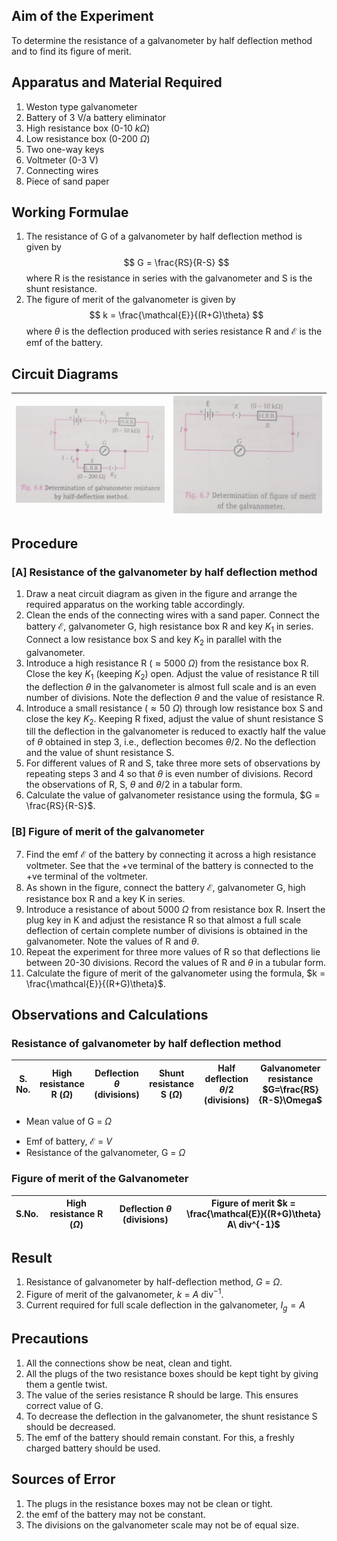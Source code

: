 ## Aim of the Experiment 
To determine the resistance of a galvanometer by half deflection method and to find its figure of merit. 

## Apparatus and Material Required 
1. Weston type galvanometer 
2. Battery of 3 V/a battery eliminator
3. High resistance box (0-10 $k\Omega$)
4. Low resistance box (0-200 $\Omega$)
5. Two one-way keys
6. Voltmeter (0-3 V) 
7. Connecting wires 
8. Piece of sand paper 

## Working Formulae 
1. The resistance of G of a galvanometer by half deflection method is given by 
$$
G = \frac{RS}{R-S}
$$
where R is the resistance in series with the galvanometer and S is the shunt resistance. 
2. The figure of merit of the galvanometer is given by 
$$
k = \frac{\mathcal{E}}{(R+G)\theta}
$$
where $\theta$ is the deflection produced with series resistance R and $\mathcal{E}$ is the emf of the battery. 

## Circuit Diagrams 
|<img src="./img/8-diagram-1.jpg">|<img src="./img/8-diagram-2.jpg">|
|-|-|

## Procedure 
### [A] Resistance of the galvanometer by half deflection method 
1. Draw a neat circuit diagram as given in the figure and arrange the required apparatus on the working table accordingly. 
2. Clean the ends of the connecting wires with a sand paper. Connect the battery $\mathcal{E}$, galvanometer G, high resistance box R and key $K_1$ in series. Connect a low resistance box S and key $K_2$ in parallel with the galvanometer. 
3. Introduce a high resistance R ($\approx5000\ \Omega$) from the resistance box R. Close the key $K_1$ (keeping $K_2$) open. Adjust the value of resistance R till the deflection $\theta$ in the galvanometer is almost full scale and is an even number of divisions. Note the deflection $\theta$ and the value of resistance R. 
4. Introduce a small resistance ($\approx 50\ \Omega$) through low resistance box S and close the key $K_2$. Keeping R fixed, adjust the value of shunt resistance S till the deflection in the galvanometer is reduced to exactly half the value of $\theta$ obtained in step 3, i.e., deflection becomes $\theta/2$. No the deflection and the value of shunt resistance S. 
5. For different values of R and S, take three more sets of observations by repeating steps 3 and 4 so that $\theta$ is even number of divisions. Record the observations of R, S, $\theta$ and $\theta/2$ in a tabular form. 
6. Calculate the value of galvanometer resistance using the formula, $G = \frac{RS}{R-S}$.

### [B] Figure of merit of the galvanometer 
7. Find the emf $\mathcal{E}$ of the battery by connecting it across a high resistance voltmeter. See that the +ve terminal of the battery is connected to the +ve terminal of the voltmeter. 
8. As shown in the figure, connect the battery $\mathcal{E}$, galvanometer G, high resistance box R and a key K in series. 
9. Introduce a resistance of about 5000 $\Omega$ from resistance box R. Insert the plug key in K and adjust the resistance R so that almost a full scale deflection of certain complete number of divisions is obtained in the galvanometer. Note the values of R and $\theta$. 
10. Repeat the experiment for three more values of R so that deflections lie between 20-30 divisions. Record the values of R and $\theta$ in a tubular form. 
11. Calculate the figure of merit of the galvanometer using the formula, $k = \frac{\mathcal{E}}{(R+G)\theta}$.

## Observations and Calculations 
### Resistance of galvanometer by half deflection method 
|S. No.|High resistance R ($\Omega$)|Deflection $\theta$ (divisions)|Shunt resistance S ($\Omega$)| Half deflection $\theta$/2 (divisions)|Galvanometer resistance $G=\frac{RS}{R-S}\Omega$
|-|-|-|-|-|-|

- Mean value of G = $\Omega$

<div style="page-break-after: always;"></div>

- Emf of battery, $\mathcal{E}$ = $V$
- Resistance of the galvanometer, G = $\Omega$

### Figure of merit of the Galvanometer 
|S.No.|High resistance R ($\Omega$)|Deflection $\theta$ (divisions)|Figure of merit $k = \frac{\mathcal{E}}{(R+G)\theta} A\ div^{-1}$|
|-|-|-|-|

## Result 
1. Resistance of galvanometer by half-deflection method, $G$ = $\Omega$.
2. Figure of merit of the galvanometer, $k$ = $A\ \text{div}^{-1}$.
3. Current required for full scale deflection in the galvanometer, $I_g = A$

## Precautions 
1. All the connections show be neat, clean and tight. 
2. All the plugs of the two resistance boxes should be kept tight by giving them a gentle twist. 
3. The value of the series resistance R should be large. This ensures correct value of G. 
4. To decrease the deflection in the galvanometer, the shunt resistance S should be decreased. 
5. The emf of the battery should remain constant. For this, a freshly charged battery should be used. 

## Sources of Error 
1. The plugs in the resistance boxes may not be clean or tight. 
2. the emf of the battery may not be constant. 
3. The divisions on the galvanometer scale may not be of equal size. 